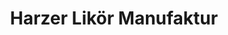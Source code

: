 ---
title: "Harzer Likör Manufaktur"
url: /quedlinburg/harzer-likoer-manufaktur/
shop: Spirituosen
---